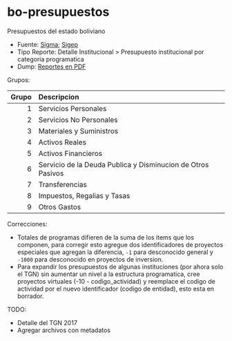 # bo-presupuestos
Presupuestos del estado boliviano

* Fuente: [Sigma](https://portal.sigep.gob.bo/index.php/2016/05/09/ley-financial/); [Sigep](https://sigep.gob.bo/sigep_publico/faces/SFprRepPub?gestion=2020)
* Tipo Reporte: Detalle Institucional > Presupuesto institucional por categoria programatica
* Dump: [Reportes en PDF](https://drive.google.com/drive/folders/1JOL-Rh20rYxtqp79tYARwulLGAFbWZhh?usp=sharing)

Grupos:

|   Grupo | Descripcion                                                 |
|--------:|:------------------------------------------------------------|
|       1 | Servicios Personales                                        |
|       2 | Servicios No Personales                                     |
|       3 | Materiales y Suministros                                    |
|       4 | Activos Reales                                              |
|       5 | Activos Financieros                                         |
|       6 | Servicio de la Deuda Publica y Disminucion de Otros Pasivos |
|       7 | Transferencias                                              |
|       8 | Impuestos, Regalias y Tasas                                 |
|       9 | Otros Gastos                                                |

Correcciones:
* Totales de programas difieren de la suma de los items que los componen, para corregir esto agregue dos identificadores de proyectos especiales que agregan la diferencia, `-1` para desconocido general y `-1000` para desconocido en proyectos de inversion.
* Para expandir los presupuestos de algunas instituciones (por ahora solo el TGN) sin aumentar un nivel a la estructura programatica, cree proyectos virtuales (-10 - codigo_actividad) y reemplace el codigo de actividad por el nuevo identificador (codigo de entidad), esto esta en borrador.

TODO:
* Detalle del TGN 2017
* Agregar archivos con metadatos
